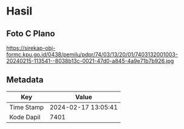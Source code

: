 # Hasil

## Foto C Plano

https://sirekap-obj-formc.kpu.go.id/0438/pemilu/pdpr/74/03/13/20/01/7403132001003-20240215-113541--8038b13c-0021-47d0-a845-4a9e71b7b926.jpg


## Metadata

| Key        | Value               |
| ---------- | ------------------- |
| Time Stamp | 2024-02-17 13:05:41 |
| Kode Dapil | 7401                |




